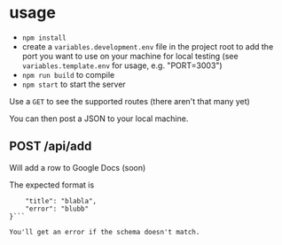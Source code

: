 # usage

* `npm install`
* create a `variables.development.env` file in the project root to add the port you want to use on your machine for local testing (see `variables.template.env` for usage, e.g. "PORT=3003")
* `npm run build` to compile
* `npm start` to start the server

Use a `GET` to see the supported routes (there aren't that many yet)

You can then post a JSON to your local machine.

## POST /api/add

Will add a row to Google Docs (soon)

The expected format is

```{
    "title": "blabla",
    "error": "blubb"
}```

You'll get an error if the schema doesn't match.